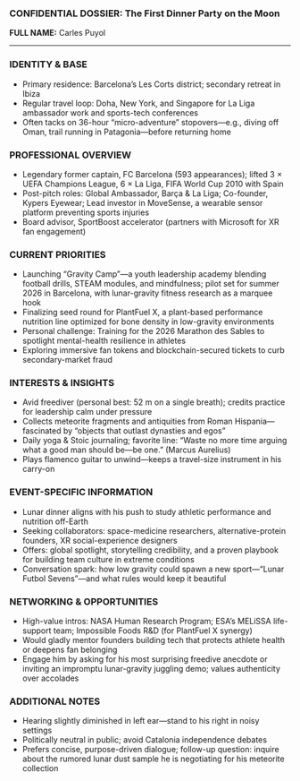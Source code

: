 ### CONFIDENTIAL DOSSIER: The First Dinner Party on the Moon

**FULL NAME:** Carles Puyol

---
### IDENTITY & BASE
- Primary residence: Barcelona’s Les Corts district; secondary retreat in Ibiza
- Regular travel loop: Doha, New York, and Singapore for La Liga ambassador work and sports-tech conferences
- Often tacks on 36-hour “micro-adventure” stopovers—e.g., diving off Oman, trail running in Patagonia—before returning home

### PROFESSIONAL OVERVIEW
- Legendary former captain, FC Barcelona (593 appearances); lifted 3 × UEFA Champions League, 6 × La Liga, FIFA World Cup 2010 with Spain
- Post-pitch roles: Global Ambassador, Barça & La Liga; Co-founder, Kypers Eyewear; Lead investor in MoveSense, a wearable sensor platform preventing sports injuries
- Board advisor, SportBoost accelerator (partners with Microsoft for XR fan engagement)

### CURRENT PRIORITIES
- Launching “Gravity Camp”—a youth leadership academy blending football drills, STEAM modules, and mindfulness; pilot set for summer 2026 in Barcelona, with lunar-gravity fitness research as a marquee hook
- Finalizing seed round for PlantFuel X, a plant-based performance nutrition line optimized for bone density in low-gravity environments
- Personal challenge: Training for the 2026 Marathon des Sables to spotlight mental-health resilience in athletes
- Exploring immersive fan tokens and blockchain-secured tickets to curb secondary-market fraud

### INTERESTS & INSIGHTS
- Avid freediver (personal best: 52 m on a single breath); credits practice for leadership calm under pressure
- Collects meteorite fragments and antiquities from Roman Hispania—fascinated by “objects that outlast dynasties and egos”
- Daily yoga & Stoic journaling; favorite line: “Waste no more time arguing what a good man should be—be one.” (Marcus Aurelius)
- Plays flamenco guitar to unwind—keeps a travel-size instrument in his carry-on

### EVENT-SPECIFIC INFORMATION
- Lunar dinner aligns with his push to study athletic performance and nutrition off-Earth
- Seeking collaborators: space-medicine researchers, alternative-protein founders, XR social-experience designers
- Offers: global spotlight, storytelling credibility, and a proven playbook for building team culture in extreme conditions
- Conversation spark: how low gravity could spawn a new sport—“Lunar Futbol Sevens”—and what rules would keep it beautiful

### NETWORKING & OPPORTUNITIES
- High-value intros: NASA Human Research Program; ESA’s MELiSSA life-support team; Impossible Foods R&D (for PlantFuel X synergy)
- Would gladly mentor founders building tech that protects athlete health or deepens fan belonging
- Engage him by asking for his most surprising freedive anecdote or inviting an impromptu lunar-gravity juggling demo; values authenticity over accolades

### ADDITIONAL NOTES
- Hearing slightly diminished in left ear—stand to his right in noisy settings
- Politically neutral in public; avoid Catalonia independence debates
- Prefers concise, purpose-driven dialogue; follow-up question: inquire about the rumored lunar dust sample he is negotiating for his meteorite collection